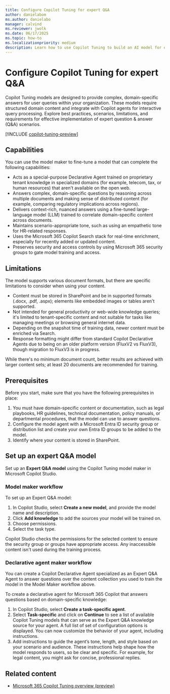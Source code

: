 ```yaml
---
title: Configure Copilot Tuning for expert Q&A
author: danielabom
ms.author: danielabo
manager: calvind
ms.reviewer: jwolk
ms.date: 06/17/2025
ms.topic: how-to
ms.localizationpriority: medium
description: Learn how to use Copilot Tuning to build an AI model for expert question & answer (Q&A).
---
```


# Configure Copilot Tuning for expert Q&A

Copilot Tuning models are designed to provide complex, domain-specific answers for user queries within your organization. These models require structured domain content and integrate with Copilot agents for interactive query processing. Explore best practices, scenarios, limitations, and requirements for effective implementation of expert question & answer (Q&A) scenarios.

[!INCLUDE [copilot-tuning-preview](includes/copilot-tuning-preview.md)]

## Capabilities

You can use the model maker to fine-tune a model that can complete the following capabilities:

- Acts as a special-purpose Declarative Agent trained on proprietary tenant knowledge in specialized domains (for example, telecom, tax, or human resources) that aren't available on the open web.
- Answers complex, domain-specific questions by reasoning across multiple documents and making sense of distributed content (for example, comparing regulatory implications across regions).
- Delivers context-rich, nuanced answers using a fine-tuned large-language model (LLM) trained to correlate domain-specific content across documents.
- Maintains scenario-appropriate tone, such as using an empathetic tone for HR-related responses.
- Uses the Microsoft 365 Copilot Search stack for real-time enrichment, especially for recently added or updated content.
- Preserves security and access controls by using Microsoft 365 security groups to gate model training and access.

## Limitations

The model supports various document formats, but there are specific limitations to consider when using your content.

- Content must be stored in SharePoint and be in supported formats (.docx, .pdf, .aspx); elements like embedded images or tables aren't supported.
- Not intended for general productivity or web-wide knowledge queries; it's limited to tenant-specific content and not suitable for tasks like managing meetings or browsing general internet data.
- Depending on the snapshot time of training data, newer content must be enriched via Search.
- Response formatting might differ from standard Copilot Declarative Agents due to being on an older platform version (FluxV2 vs FluxV3), though migration to FluxV3 is in progress.

While there's no minimum document count, better results are achieved with larger content sets; at least 20 documents are recommended for training.

## Prerequisites

Before you start, make sure that you have the following prerequisites in place:

1. You must have domain-specific content or documentation, such as legal playbooks, HR guidelines, technical documentation, policy manuals, or departmental procedures, that the model can use to answer questions.
2. Configure the model agent with a Microsoft Entra ID security group or distribution list and create your own Entra ID groups to be added to the model.
3. Identify where your content is stored in SharePoint.

## Set up an expert Q&A model

Set up an **Expert Q&A model** using the Copilot Tuning model maker in Microsoft Copilot Studio.

### Model maker workflow

To set up an Expert Q&A model:

1. In Copilot Studio, select **Create a new model**, and provide the model name and description.
1. Click **Add knowledge** to add the sources your model will be trained on.
1. Choose permissions.
1. Select the task type.

Copilot Studio checks the permissions for the selected content to ensure the security group or groups have appropriate access. Any inaccessible content isn't used during the training process.

### Declarative agent maker workflow

You can create a Copilot Declarative Agent specialized as an Expert Q&A Agent to answer questions over the content collection you used to train the model in the Model Maker workflow above.

To create a declarative agent for Microsoft 365 Copilot that answers questions based on domain-specific knowledge:

1. In Copilot Studio, select **Create a task-specific agent**.
1. Select **Task-specific** and click on **Continue** to see a list of available Copilot Tuning models that can serve as the Expert Q&A knowledge source for your agent.
   A full list of set of configuration options is displayed. You can now customize the behavior of your agent, including instructions.
1. Add instructions to guide the agent’s tone, length, and style based on your scenario and audience. These instructions help shape how the model responds to users, so be clear and specific. For example, for legal content, you might ask for concise, professional replies.

## Related content

- [Microsoft 365 Copilot Tuning overview (preview)](copilot-tuning-overview.md)
